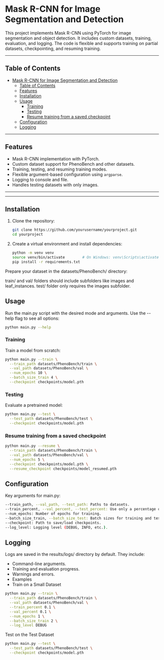 # Mask R-CNN for Image Segmentation and Detection

This project implements Mask R-CNN using PyTorch for image segmentation and object detection. It includes custom datasets, training, evaluation, and logging. The code is flexible and supports training on partial datasets, checkpointing, and resuming training.

---

## Table of Contents

- [Mask R-CNN for Image Segmentation and Detection](#mask-r-cnn-for-image-segmentation-and-detection)
  - [Table of Contents](#table-of-contents)
  - [Features](#features)
  - [Installation](#installation)
  - [Usage](#usage)
    - [Training](#training)
    - [Testing](#testing)
    - [Resume training from a saved checkpoint](#resume-training-from-a-saved-checkpoint)
  - [Configuration](#configuration)
  - [Logging](#logging)

---

## Features

- Mask R-CNN implementation with PyTorch.
- Custom dataset support for PhenoBench and other datasets.
- Training, testing, and resuming training modes.
- Flexible argument-based configuration using `argparse`.
- Logging to console and file.
- Handles testing datasets with only images.

---

---

## Installation

1. Clone the repository:

   ```bash
   git clone https://github.com/yourusername/yourproject.git
   cd yourproject
   ```

2. Create a virtual environment and install dependencies:

    ```bash
    python -m venv venv
    source venv/bin/activate        # On Windows: venv\Scripts\activate
    pip install -r requirements.txt
    ```

Prepare your dataset in the datasets/PhenoBench/ directory:

train/ and val/ folders should include subfolders like images and leaf_instances.
test/ folder only requires the images subfolder.

## Usage

Run the main.py script with the desired mode and arguments. Use the --help flag to see all options:

```bash
python main.py --help
```

### Training

Train a model from scratch:

```bash
python main.py --train \
  --train_path datasets/PhenoBench/train \
  --val_path datasets/PhenoBench/val \
  --num_epochs 10 \
  --batch_size_train 4 \
  --checkpoint checkpoints/model.pth
```

### Testing

Evaluate a pretrained model:

```bash
python main.py --test \
  --test_path datasets/PhenoBench/test \
  --checkpoint checkpoints/model.pth
```

### Resume training from a saved checkpoint

```bash
python main.py --resume \
  --train_path datasets/PhenoBench/train \
  --val_path datasets/PhenoBench/val \
  --num_epochs 5 \
  --checkpoint checkpoints/model.pth \
  --resume_checkpoint checkpoints/model_resumed.pth
  ```

## Configuration

Key arguments for main.py:

```bash
--train_path, --val_path, --test_path: Paths to datasets.
--train_percent, --val_percent, --test_percent: Use only a percentage of data.
--num_epochs: Number of epochs for training.
--batch_size_train, --batch_size_test: Batch sizes for training and testing.
--checkpoint: Path to save/load checkpoints.
--log_level: Logging level (DEBUG, INFO, etc.).
  ```

## Logging

Logs are saved in the results/logs/ directory by default. They include:

- Command-line arguments.
- Training and evaluation progress.
- Warnings and errors.
- Examples
- Train on a Small Dataset

```bash
python main.py --train \
  --train_path datasets/PhenoBench/train \
  --val_path datasets/PhenoBench/val \
  --train_percent 0.1 \
  --val_percent 0.1 \
  --num_epochs 1 \
  --batch_size_train 2 \
  --log_level DEBUG
  ```

Test on the Test Dataset

```bash
python main.py --test \
  --test_path datasets/PhenoBench/test \
  --checkpoint checkpoints/model.pth
```
